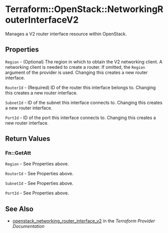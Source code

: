# Terraform::OpenStack::NetworkingRouterInterfaceV2

Manages a V2 router interface resource within OpenStack.

## Properties

`Region` - (Optional) The region in which to obtain the V2 networking client. A networking client is needed to create a router. If omitted, the `Region` argument of the provider is used. Changing this creates a new router interface.

`RouterId` - (Required) ID of the router this interface belongs to. Changing this creates a new router interface.

`SubnetId` - ID of the subnet this interface connects to. Changing this creates a new router interface.

`PortId` - ID of the port this interface connects to. Changing this creates a new router interface.


## Return Values

### Fn::GetAtt

`Region` - See Properties above.

`RouterId` - See Properties above.

`SubnetId` - See Properties above.

`PortId` - See Properties above.

## See Also

* [openstack_networking_router_interface_v2](https://www.terraform.io/docs/providers/openstack/r/networking_router_interface_v2.html) in the _Terraform Provider Documentation_